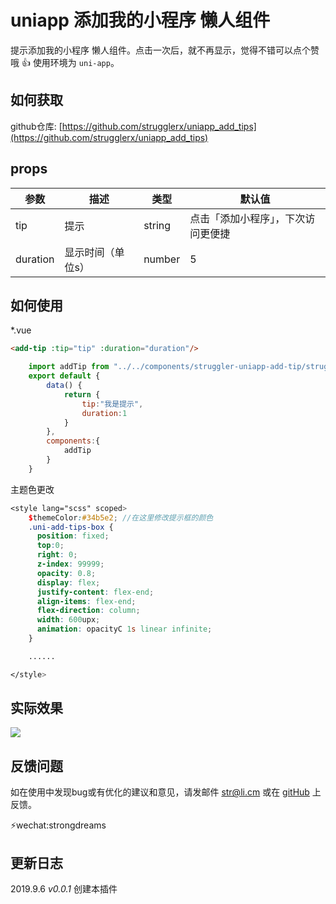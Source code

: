 

# uniapp 添加我的小程序 懒人组件

提示添加我的小程序 懒人组件。点击一次后，就不再显示，觉得不错可以点个赞哦 :+1: 使用环境为 `uni-app`。  
  

## 如何获取
github仓库: [https://github.com/strugglerx/uniapp_add_tips](https://github.com/strugglerx/uniapp_add_tips)  
  
## props
| 参数|描述|类型|默认值|
|--|--|--|--|
|tip|提示|string|	点击「添加小程序」，下次访问更便捷|
|duration|显示时间（单位s）|number|5|

## 如何使用
*.vue
```html
<add-tip :tip="tip" :duration="duration"/>
```
  
```javascript
	import addTip from "../../components/struggler-uniapp-add-tip/struggler-uniapp-add-tip"
	export default {
		data() {
			return {
                tip:"我是提示",
                duration:1
			}
		},
		components:{
			addTip
		}
	}
```
主题色更改
```scss
<style lang="scss" scoped>
	$themeColor:#34b5e2; //在这里修改提示框的颜色
	.uni-add-tips-box {
	  position: fixed;
	  top:0;
	  right: 0;
	  z-index: 99999;
	  opacity: 0.8;
	  display: flex;
	  justify-content: flex-end;
	  align-items: flex-end;
	  flex-direction: column;
	  width: 600upx;
	  animation: opacityC 1s linear infinite;
	}

    ......

</style>
```
  
## 实际效果

![](https://github.com/strugglerx/uniapp_add_tips/blob/master/example.jpg?raw=true)



## 反馈问题
如在使用中发现bug或有优化的建议和意见，请发邮件 <str@li.cm> 或在 [gitHub](https://github.com/strugglerx/uniapp_add_tips) 上反馈。

:zap:wechat:strongdreams
  
## 更新日志

2019.9.6 *v0.0.1*  创建本插件  
  